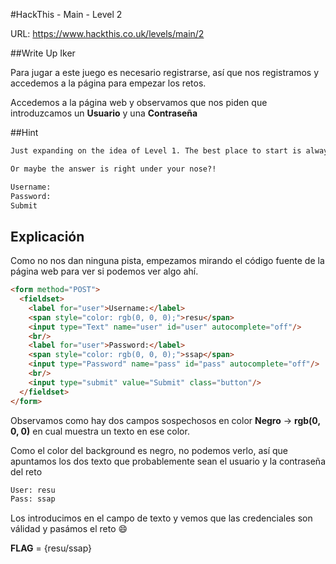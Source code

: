#HackThis - Main -  Level 2

URL:      https://www.hackthis.co.uk/levels/main/2

##Write Up Iker

Para jugar a este juego es necesario registrarse, así que nos registramos y accedemos a la página para empezar los retos.

Accedemos a la página web y observamos que nos piden que introduzcamos un **Usuario** y una **Contraseña**  

##Hint

```html
Just expanding on the idea of Level 1. The best place to start is always the source code.

Or maybe the answer is right under your nose?!
```
```html
Username: 
Password:
Submit
```

## Explicación

Como no nos dan ninguna pista, empezamos mirando el código fuente de la página web para ver si podemos ver algo ahí.

```html
<form method="POST">
  <fieldset>
    <label for="user">Username:</label>
    <span style="color: rgb(0, 0, 0);">resu</span>
    <input type="Text" name="user" id="user" autocomplete="off"/>
    <br/>
    <label for="user">Password:</label>
    <span style="color: rgb(0, 0, 0);">ssap</span>
    <input type="Password" name="pass" id="pass" autocomplete="off"/>
    <br/>
    <input type="submit" value="Submit" class="button"/>
  </fieldset>
</form>
```

Observamos como hay dos campos sospechosos en color **Negro** -> **rgb(0, 0, 0)** en cual muestra un texto en ese color. 

Como el color del background es negro, no podemos verlo, así que apuntamos los dos texto que probablemente sean el usuario y la contraseña del reto


```html
User: resu
Pass: ssap
```

Los introducimos en el campo de texto y vemos que las credenciales son válidad y pasámos el reto :smile:

**FLAG** = {resu/ssap}

